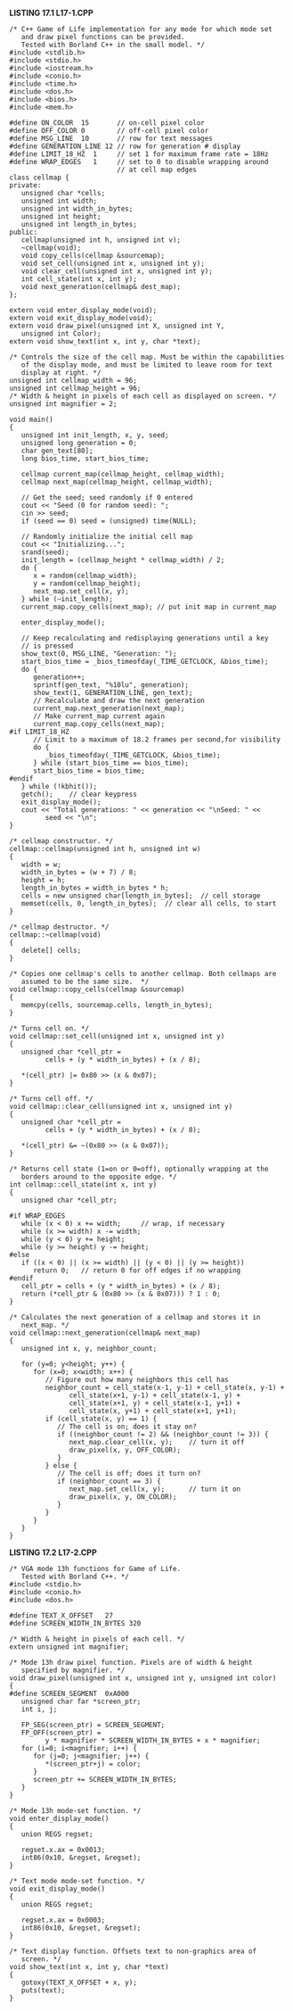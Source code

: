 **LISTING 17.1 L17-1.CPP**

    /* C++ Game of Life implementation for any mode for which mode set
       and draw pixel functions can be provided.
       Tested with Borland C++ in the small model. */
    #include <stdlib.h>
    #include <stdio.h>
    #include <iostream.h>
    #include <conio.h>
    #include <time.h>
    #include <dos.h>
    #include <bios.h>
    #include <mem.h>

    #define ON_COLOR  15       // on-cell pixel color
    #define OFF_COLOR 0        // off-cell pixel color
    #define MSG_LINE  10       // row for text messages
    #define GENERATION_LINE 12 // row for generation # display
    #define LIMIT_18_HZ  1     // set 1 for maximum frame rate = 18Hz
    #define WRAP_EDGES   1     // set to 0 to disable wrapping around
                               // at cell map edges
    class cellmap {
    private:
       unsigned char *cells;
       unsigned int width;
       unsigned int width_in_bytes;
       unsigned int height;
       unsigned int length_in_bytes;
    public:
       cellmap(unsigned int h, unsigned int v);
       ~cellmap(void);
       void copy_cells(cellmap &sourcemap);
       void set_cell(unsigned int x, unsigned int y);
       void clear_cell(unsigned int x, unsigned int y);
       int cell_state(int x, int y);
       void next_generation(cellmap& dest_map);
    };

    extern void enter_display_mode(void);
    extern void exit_display_mode(void);
    extern void draw_pixel(unsigned int X, unsigned int Y,
       unsigned int Color);
    extern void show_text(int x, int y, char *text);

    /* Controls the size of the cell map. Must be within the capabilities
       of the display mode, and must be limited to leave room for text
       display at right. */
    unsigned int cellmap_width = 96;
    unsigned int cellmap_height = 96;
    /* Width & height in pixels of each cell as displayed on screen. */
    unsigned int magnifier = 2;

    void main()
    {
       unsigned int init_length, x, y, seed;
       unsigned long generation = 0;
       char gen_text[80];
       long bios_time, start_bios_time;

       cellmap current_map(cellmap_height, cellmap_width);
       cellmap next_map(cellmap_height, cellmap_width);

       // Get the seed; seed randomly if 0 entered
       cout << "Seed (0 for random seed): ";
       cin >> seed;
       if (seed == 0) seed = (unsigned) time(NULL);

       // Randomly initialize the initial cell map
       cout << "Initializing...";
       srand(seed);
       init_length = (cellmap_height * cellmap_width) / 2;
       do {
          x = random(cellmap_width);
          y = random(cellmap_height);
          next_map.set_cell(x, y);
       } while (—init_length);
       current_map.copy_cells(next_map); // put init map in current_map

       enter_display_mode();

       // Keep recalculating and redisplaying generations until a key
       // is pressed
       show_text(0, MSG_LINE, "Generation: ");
       start_bios_time = _bios_timeofday(_TIME_GETCLOCK, &bios_time);
       do {
          generation++;
          sprintf(gen_text, "%10lu", generation);
          show_text(1, GENERATION_LINE, gen_text);
          // Recalculate and draw the next generation
          current_map.next_generation(next_map);
          // Make current_map current again
          current_map.copy_cells(next_map);
    #if LIMIT_18_HZ
          // Limit to a maximum of 18.2 frames per second,for visibility
          do {
             _bios_timeofday(_TIME_GETCLOCK, &bios_time);
          } while (start_bios_time == bios_time);
          start_bios_time = bios_time;
    #endif
       } while (!kbhit());
       getch();    // clear keypress
       exit_display_mode();
       cout << "Total generations: " << generation << "\nSeed: " <<
             seed << "\n";
    }

    /* cellmap constructor. */
    cellmap::cellmap(unsigned int h, unsigned int w)
    {
       width = w;
       width_in_bytes = (w + 7) / 8;
       height = h;
       length_in_bytes = width_in_bytes * h;
       cells = new unsigned char[length_in_bytes];  // cell storage
       memset(cells, 0, length_in_bytes);  // clear all cells, to start
    }

    /* cellmap destructor. */
    cellmap::~cellmap(void)
    {
       delete[] cells;
    }

    /* Copies one cellmap's cells to another cellmap. Both cellmaps are
       assumed to be the same size.  */
    void cellmap::copy_cells(cellmap &sourcemap)
    {
       memcpy(cells, sourcemap.cells, length_in_bytes);
    }

    /* Turns cell on. */
    void cellmap::set_cell(unsigned int x, unsigned int y)
    {
       unsigned char *cell_ptr =
             cells + (y * width_in_bytes) + (x / 8);

       *(cell_ptr) |= 0x80 >> (x & 0x07);
    }

    /* Turns cell off. */
    void cellmap::clear_cell(unsigned int x, unsigned int y)
    {
       unsigned char *cell_ptr =
             cells + (y * width_in_bytes) + (x / 8);

       *(cell_ptr) &= ~(0x80 >> (x & 0x07));
    }

    /* Returns cell state (1=on or 0=off), optionally wrapping at the
       borders around to the opposite edge. */
    int cellmap::cell_state(int x, int y)
    {
       unsigned char *cell_ptr;

    #if WRAP_EDGES
       while (x < 0) x += width;     // wrap, if necessary
       while (x >= width) x -= width;
       while (y < 0) y += height;
       while (y >= height) y -= height;
    #else
       if ((x < 0) || (x >= width) || (y < 0) || (y >= height))
          return 0;   // return 0 for off edges if no wrapping
    #endif
       cell_ptr = cells + (y * width_in_bytes) + (x / 8);
       return (*cell_ptr & (0x80 >> (x & 0x07))) ? 1 : 0;
    }

    /* Calculates the next generation of a cellmap and stores it in
       next_map. */
    void cellmap::next_generation(cellmap& next_map)
    {
       unsigned int x, y, neighbor_count;

       for (y=0; y<height; y++) {
          for (x=0; x<width; x++) {
             // Figure out how many neighbors this cell has
             neighbor_count = cell_state(x-1, y-1) + cell_state(x, y-1) +
                   cell_state(x+1, y-1) + cell_state(x-1, y) +
                   cell_state(x+1, y) + cell_state(x-1, y+1) +
                   cell_state(x, y+1) + cell_state(x+1, y+1);
             if (cell_state(x, y) == 1) {
                // The cell is on; does it stay on?
                if ((neighbor_count != 2) && (neighbor_count != 3)) {
                   next_map.clear_cell(x, y);    // turn it off
                   draw_pixel(x, y, OFF_COLOR);
                }
             } else {
                // The cell is off; does it turn on?
                if (neighbor_count == 3) {
                   next_map.set_cell(x, y);      // turn it on
                   draw_pixel(x, y, ON_COLOR);
                }
             }
          }
       }
    }

**LISTING 17.2 L17-2.CPP**

    /* VGA mode 13h functions for Game of Life.
       Tested with Borland C++. */
    #include <stdio.h>
    #include <conio.h>
    #include <dos.h>

    #define TEXT_X_OFFSET   27
    #define SCREEN_WIDTH_IN_BYTES 320

    /* Width & height in pixels of each cell. */
    extern unsigned int magnifier;

    /* Mode 13h draw pixel function. Pixels are of width & height
       specified by magnifier. */
    void draw_pixel(unsigned int x, unsigned int y, unsigned int color)
    {
    #define SCREEN_SEGMENT  0xA000
       unsigned char far *screen_ptr;
       int i, j;

       FP_SEG(screen_ptr) = SCREEN_SEGMENT;
       FP_OFF(screen_ptr) =
             y * magnifier * SCREEN_WIDTH_IN_BYTES + x * magnifier;
       for (i=0; i<magnifier; i++) {
          for (j=0; j<magnifier; j++) {
             *(screen_ptr+j) = color;
          }
          screen_ptr += SCREEN_WIDTH_IN_BYTES;
       }
    }

    /* Mode 13h mode-set function. */
    void enter_display_mode()
    {
       union REGS regset;

       regset.x.ax = 0x0013;
       int86(0x10, &regset, &regset);
    }

    /* Text mode mode-set function. */
    void exit_display_mode()
    {
       union REGS regset;

       regset.x.ax = 0x0003;
       int86(0x10, &regset, &regset);
    }

    /* Text display function. Offsets text to non-graphics area of
       screen. */
    void show_text(int x, int y, char *text)
    {
       gotoxy(TEXT_X_OFFSET + x, y);
       puts(text);
    }
